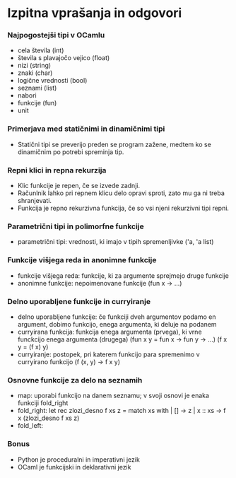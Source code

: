 # Izpitna vprašanja in odgovori

### Najpogostejši tipi v OCamlu

- cela števila (int)
- števila s plavajočo vejico (float)
- nizi (string)
- znaki (char)
- logične vrednosti (bool)
- seznami (list)
- nabori
- funkcije (fun)
- unit

### Primerjava med statičnimi in dinamičnimi tipi

- Statični tipi se preverijo preden se program zažene, medtem ko se dinamičnim po potrebi spreminja tip.

### Repni klici in repna rekurzija

- Klic funkcije je repen, če se izvede zadnji.
- Računlnik lahko pri repnem klicu delo opravi sproti, zato mu ga ni treba shranjevati.
- Funkcija je repno rekurzivna funkcija, če so vsi njeni rekurzivni tipi repni.

### Parametrični tipi in polimorfne funkcije

- parametrični tipi: vrednosti, ki imajo v tipih spremenljivke ('a, 'a list)

### Funkcije višjega reda in anonimne funkcije

- funkcije višjega reda: funkcije, ki za argumente sprejmejo druge funkcije
- anonimne funkcije: nepoimenovane funkcije (fun x -> ...)

### Delno uporabljene funkcije in curryiranje

- delno uporabljene funkcije: če funkciji dveh argumentov podamo en argument, dobimo funkcijo, enega argumenta, ki deluje na podanem
- curryirana funkcija: funkcija enega argumenta (prvega), ki vrne funckcijo enega argumenta (drugega) (fun x y = fun x -> fun y -> ...) (f x y = (f x) y)
- curryiranje: postopek, pri katerem funkcijo para spremenimo v curryirano funkcijo (f (x, y) -> f x y)

### Osnovne funkcije za delo na seznamih

- map: uporabi funkcijo na danem seznamu; v svoji osnovi je enaka funkciji fold_right
- fold_right: 
    let rec zlozi_desno f xs z = match xs with
    | [] -> z
    | x :: xs -> f x (zlozi_desno f xs z)
- fold_left: 

### Bonus

- Python je proceduralni in imperativni jezik
- OCaml je funkcijski in deklarativni jezik
